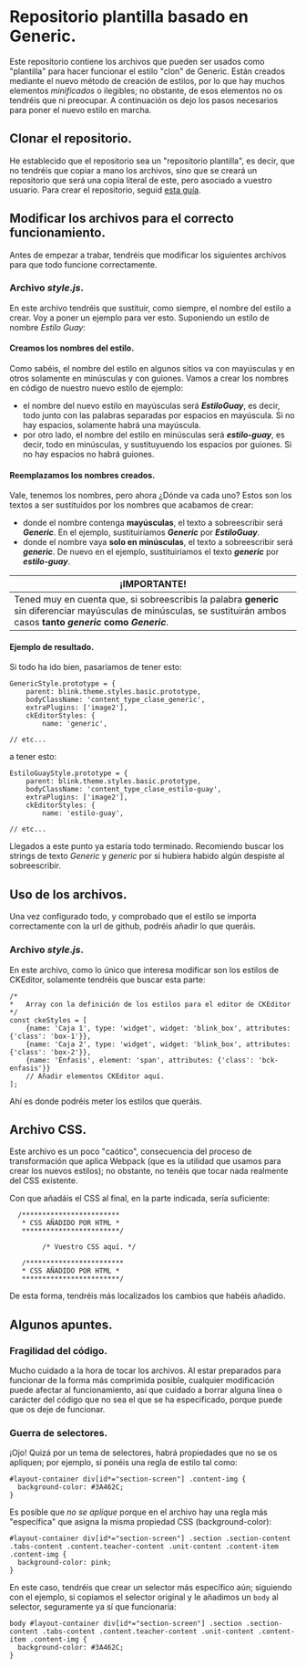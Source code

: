 # Repositorio plantilla basado en Generic.

Este repositorio contiene los archivos que pueden ser usados como "plantilla" para hacer funcionar el estilo "clon" de Generic. Están creados mediante el nuevo método de creación de estilos, por lo que hay muchos elementos *minificados* o ilegibles; no obstante, de esos elementos no os tendréis que ni preocupar. A continuación os dejo los pasos necesarios para poner el nuevo estilo en marcha.

## Clonar el repositorio.
He establecido que el repositorio sea un "repositorio plantilla", es decir, que no tendréis que copiar a mano los archivos, sino que se creará un repositorio que será una copia literal de este, pero asociado a vuestro usuario. Para crear el repositorio, seguid [esta guía](https://help.github.com/es/github/creating-cloning-and-archiving-repositories/creating-a-repository-from-a-template).

## Modificar los archivos para el correcto funcionamiento.
Antes de empezar a trabar, tendréis que modificar los siguientes archivos para que todo funcione correctamente.

### Archivo _style.js_.
En este archivo tendréis que sustituir, como siempre, el nombre del estilo a crear. Voy a poner un ejemplo para ver esto. Suponiendo un estilo de nombre _Estilo Guay_:

#### Creamos los nombres del estilo.
Como sabéis, el nombre del estilo en algunos sitios va con mayúsculas y en otros solamente en minúsculas y con guiones. Vamos a crear los nombres en código de nuestro nuevo estilo de ejemplo:

- el nombre del nuevo estilo en mayúsculas será **_EstiloGuay_**, es decir, todo junto con las palabras separadas por espacios en mayúscula. Si no hay espacios, solamente habrá una mayúscula.
- por otro lado, el nombre del estilo en minúsculas será **_estilo-guay_**, es decir, todo en minúsculas, y sustituyuendo los espacios por guiones. Si no hay espacios no habrá guiones.

#### Reemplazamos los nombres creados.
Vale, tenemos los nombres, pero ahora ¿Dónde va cada uno? Estos son los textos a ser sustituidos por los nombres que acabamos de crear:

- donde el nombre contenga **mayúsculas**, el texto a sobreescribir será **_Generic_**. En el ejemplo, sustituiríamos **_Generic_** por **_EstiloGuay_**.
- donde el nombre vaya **solo en minúsculas**, el texto a sobreescribir será **_generic_**. De nuevo en el ejemplo, sustituiríamos el texto **_generic_** por **_estilo-guay_**.

**¡IMPORTANTE!** |
-----------------|
Tened muy en cuenta que, si sobreescribis la palabra **generic** sin diferenciar mayúsculas de minúsculas, se sustituirán ambos casos **tanto _generic_ como _Generic_**.|

####  Ejemplo de resultado.
Si todo ha ido bien, pasaríamos de tener esto:
```
GenericStyle.prototype = {
	parent: blink.theme.styles.basic.prototype,
	bodyClassName: 'content_type_clase_generic',
	extraPlugins: ['image2'],
	ckEditorStyles: {
		name: 'generic',

// etc...
```
a tener esto:
```
EstiloGuayStyle.prototype = {
	parent: blink.theme.styles.basic.prototype,
	bodyClassName: 'content_type_clase_estilo-guay',
	extraPlugins: ['image2'],
	ckEditorStyles: {
		name: 'estilo-guay',

// etc...
```
Llegados a este punto ya estaría todo terminado. Recomiendo buscar los strings de texto _Generic_ y _generic_ por si hubiera habido algún despiste al sobreescribir.

## Uso de los archivos.
Una vez configurado todo, y comprobado que el estilo se importa correctamente con la url de github, podréis añadir lo que queráis.

### Archivo _style.js_.
En este archivo, como lo único que interesa modificar son los estilos de CKEditor, solamente tendréis que buscar esta parte:

```
/*
*   Array con la definición de los estilos para el editor de CKEditor
*/
const ckeStyles = [
	{name: 'Caja 1', type: 'widget', widget: 'blink_box', attributes: {'class': 'box-1'}},
	{name: 'Caja 2', type: 'widget', widget: 'blink_box', attributes: {'class': 'box-2'}},
	{name: 'Énfasis', element: 'span', attributes: {'class': 'bck-enfasis'}}
	// Añadir elementos CKEditor aquí.
];
```

Ahí es donde podréis meter los estilos que queráis.

## Archivo CSS.
Este archivo es un poco "caótico", consecuencia del proceso de transformación que aplica Webpack (que es la utilidad que usamos para crear los nuevos estilos); no obstante, no tenéis que tocar nada realmente del CSS existente.

Con que añadáis el CSS al final, en la parte indicada, sería suficiente:

```
  /************************
   * CSS AÑADIDO POR HTML *
   ************************/

		/* Vuestro CSS aquí. */

   /************************
   * CSS AÑADIDO POR HTML *
   ************************/
```

De esta forma, tendréis más localizados los cambios que habéis añadido.

## Algunos apuntes.

### Fragilidad del código.
Mucho cuidado a la hora de tocar los archivos. Al estar preparados para funcionar de la forma más comprimida posible, cualquier modificación puede afectar al funcionamiento, así que cuidado a borrar alguna línea o carácter del código que no sea el que se ha especificado, porque puede que os deje de funcionar.

### Guerra de selectores.
¡Ojo! Quizá por un tema de selectores, habrá propiedades que no se os apliquen; por ejemplo, si ponéis una regla de estilo tal como:

```
#layout-container div[id*="section-screen"] .content-img {
  background-color: #3A462C;
}
```

Es posible que *no se aplique* porque en el archivo hay una regla más "específica" que asigna la misma propiedad CSS (background-color):

```
#layout-container div[id*="section-screen"] .section .section-content .tabs-content .content.teacher-content .unit-content .content-item .content-img {
  background-color: pink;
}
```

En este caso, tendréis que crear un selector más específico aún; siguiendo con el ejemplo, si copiamos el selector original y le añadimos un `body` al selector, seguramente ya sí que funcionaría:
```
body #layout-container div[id*="section-screen"] .section .section-content .tabs-content .content.teacher-content .unit-content .content-item .content-img {
  background-color: #3A462C;
}
```
